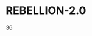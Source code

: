 # REBELLION-2.0                                                                                                          

36
